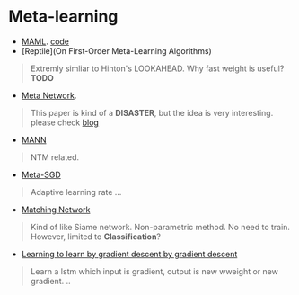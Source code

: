 # Meta-learning 

* [MAML](https://arxiv.org/pdf/1703.03400.pdf). [code](https://github.com/dragen1860/MAML-Pytorch)
* [Reptile](On First-Order Meta-Learning Algorithms)
> Extremly simliar to Hinton's LOOKAHEAD. Why fast weight is useful? **TODO**
* [Meta Network](https://arxiv.org/abs/1703.00837). 	
> This paper is kind of a **DISASTER**, but the idea is very interesting. please check [blog](https://lilianweng.github.io/lil-log/2018/11/30/meta-learning.html)
* [MANN](http://proceedings.mlr.press/v48/santoro16.pdf) 
> NTM related. 
* [Meta-SGD](https://arxiv.org/abs/1707.09835)
> Adaptive learning rate ... 
* [Matching Network](https://arxiv.org/abs/1606.04080)
> Kind of like Siame network. Non-parametric method. No need to train. However, limited to **Classification**? 
* [Learning to learn by gradient descent by gradient descent](https://arxiv.org/abs/1606.04474)
> Learn a lstm which input is gradient, output is new wweight or new gradient. .. 

